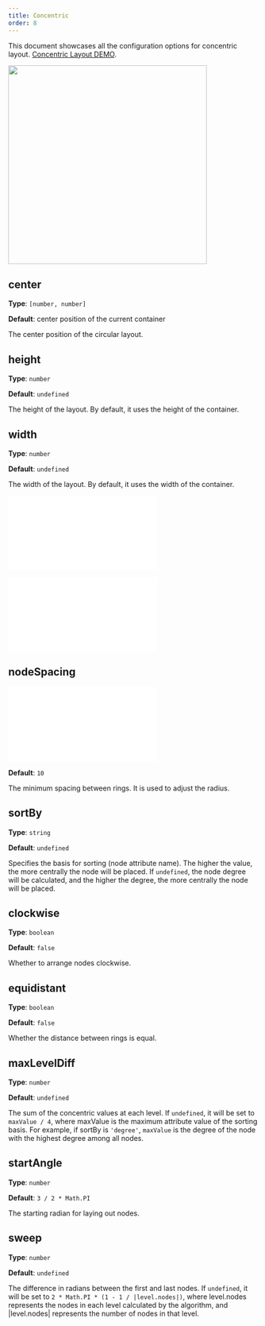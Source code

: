 ```yaml
---
title: Concentric
order: 8
---
```


This document showcases all the configuration options for concentric layout. [Concentric Layout DEMO](/en/examples/net/concentricLayout/#basicConcentric).

<img src="https://mdn.alipayobjects.com/huamei_qa8qxu/afts/img/A*KXunQKOLCSAAAAAAAAAAAAAADmJ7AQ/original" width=400 />

## center

**Type**: `[number, number]`

**Default**: center position of the current container

The center position of the circular layout.

## height

**Type**: `number`

**Default**: `undefined`

The height of the layout. By default, it uses the height of the container.

## width

**Type**: `number`

**Default**: `undefined`

The width of the layout. By default, it uses the width of the container.

<embed src="../../common/LayoutPreventOverlap.en.md"></embed>

<embed src="../../common/LayoutNodeSize.en.md"></embed>

## nodeSpacing

<embed src="../../common/LayoutSizeOrSpacing.en.md"></embed>

**Default**: `10`

The minimum spacing between rings. It is used to adjust the radius.

## sortBy

**Type**: `string`

**Default**: `undefined`

Specifies the basis for sorting (node attribute name). The higher the value, the more centrally the node will be placed. If `undefined`, the node degree will be calculated, and the higher the degree, the more centrally the node will be placed.

## clockwise

**Type**: `boolean`

**Default**: `false`

Whether to arrange nodes clockwise.

## equidistant

**Type**: `boolean`

**Default**: `false`

Whether the distance between rings is equal.

## maxLevelDiff

**Type**: `number`

**Default**: `undefined`

The sum of the concentric values at each level. If `undefined`, it will be set to `maxValue / 4`, where maxValue is the maximum attribute value of the sorting basis. For example, if sortBy is `'degree'`, `maxValue` is the degree of the node with the highest degree among all nodes.

## startAngle

**Type**: `number`

**Default**: `3 / 2 * Math.PI`

The starting radian for laying out nodes.

## sweep

**Type**: `number`

**Default**: `undefined`

The difference in radians between the first and last nodes. If `undefined`, it will be set to `2 * Math.PI * (1 - 1 / |level.nodes|)`, where level.nodes represents the nodes in each level calculated by the algorithm, and |level.nodes| represents the number of nodes in that level.
